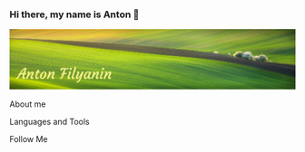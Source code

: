 ### Hi there, my name is Anton 👋

![Header](https://github.com/filyanin2003/filyanin2003/blob/main/assets/img.header1.png)

About me

Languages and Tools

Follow Me
